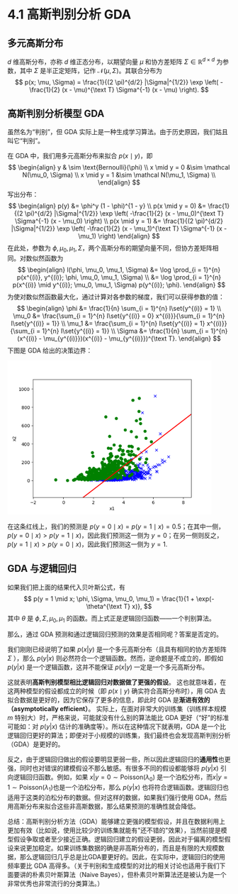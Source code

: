 # 4.1 高斯判别分析 GDA

## 多元高斯分布

$d$ 维高斯分布，亦称 $d$ 维正态分布，以期望向量 $\mu$ 和协方差矩阵 $\Sigma \in \mathbb R^{d \times d}$ 为参数，其中 $\Sigma$ 是半正定矩阵，记作 $\mathcal N(\mu, \Sigma)$。其联合分布为
$$
p(x; \mu, \Sigma) = \frac{1}{(2 \pi)^{d/2} |\Sigma|^{1/2}} \exp
\left(
-\frac{1}{2} (x - \mu)^{\text T} \Sigma^{-1} (x - \mu)
\right).
$$

## 高斯判别分析模型 GDA

虽然名为“判别”，但 GDA 实际上是一种生成学习算法。由于历史原因，我们姑且叫它“判别”。

在 GDA 中，我们用多元高斯分布来拟合 $p(x \mid y)$，即
$$
\begin{align}
y & \sim \text{Bernoulli}(\phi) \\
x \mid y = 0 &\sim \mathcal N(\mu_0, \Sigma) \\
x \mid y = 1 &\sim \mathcal N(\mu_1, \Sigma) \\
\end{align}
$$
写出分布：
$$
\begin{align}
p(y) &= \phi^y (1 - \phi)^{1 - y} \\
p(x \mid y = 0) &= \frac{1}{(2 \pi)^{d/2} |\Sigma|^{1/2}} \exp \left( -\frac{1}{2} (x - \mu_0)^{\text T} \Sigma^{-1} (x - \mu_0) \right) \\
p(x \mid y = 1) &= \frac{1}{(2 \pi)^{d/2} |\Sigma|^{1/2}} \exp \left( -\frac{1}{2} (x - \mu_1)^{\text T} \Sigma^{-1} (x - \mu_1) \right)
\end{align}
$$
在此处，参数为 $\phi, \mu_0, \mu_1, \Sigma$，两个高斯分布的期望向量不同，但协方差矩阵相同。对数似然函数为
$$
\begin{align}
l(\phi, \mu_0, \mu_1, \Sigma) &= \log \prod_{i = 1}^{n} p(x^{(i)}, y^{(i)}; \phi, \mu_0, \mu_1, \Sigma) \\
&= \log \prod_{i = 1}^{n} p(x^{(i)} \mid y^{(i)}; \mu_0, \mu_1, \Sigma) p(y^{(i)}; \phi).
\end{align}
$$
为使对数似然函数最大化，通过计算对各参数的梯度，我们可以获得参数的值：
$$
\begin{align}
\phi &= \frac{1}{n} \sum_{i = 1}^{n} I\set{y^{(i)} = 1} \\
\mu_0 &= \frac{\sum_{i = 1}^{n} I\set{y^{(i)} = 0} x^{(i)}}{\sum_{i = 1}^{n} I\set{y^{(i)} = 1}} \\
\mu_1 &= \frac{\sum_{i = 1}^{n} I\set{y^{(i)} = 1} x^{(i)}}{\sum_{i = 1}^{n} I\set{y^{(i)} = 1}} \\
\Sigma &= \frac{1}{n} \sum_{i = 1}^{n} (x^{(i)} - \mu_{y^{(i)}})(x^{(i)} - \mu_{y^{(i)}})^{\text T}.
\end{align}
$$
下图是 GDA 给出的决策边界：

<img src="./images/J2-1-4-2-1-GDA.png" style="zoom:72%;" />

在这条红线上，我们的预测是 $p(y = 0 \mid x) = p(y = 1 \mid x) = 0.5$；在其中一侧，$p(y = 0 \mid x) > p (y = 1 \mid x)$，因此我们预测这一侧为 $y = 0$；在另一侧则反之，$p(y = 1 \mid x) > p(y = 0 \mid x)$，因此我们预测这一侧为 $y = 1$.

## GDA 与逻辑回归

如果我们把上面的结果代入贝叶斯公式，有
$$
p(y = 1 \mid x; \phi, \Sigma, \mu_0, \mu_1) = \frac{1}{1 + \exp(-\theta^{\text T} x)},
$$
其中 $\theta$ 是 $\phi, \Sigma, \mu_0, \mu_1$ 的函数。而上式正是逻辑回归函数——一个判别算法。

那么，通过 GDA 预测和通过逻辑回归预测的效果是否相同呢？答案是否定的。

我们刚刚已经说明了如果 $p(x|y)$ 是一个多元高斯分布（且具有相同的协方差矩阵 $\Sigma$ ），那么 $p(y|x)$ 则必然符合一个逻辑函数。然而，逆命题是不成立的，即假如 $p(y|x)$ 是一个逻辑函数，这并不能保证 $p(x|y)$ 一定是一个多元高斯分布。

这就表明**高斯判别模型相比逻辑回归对数据做了更强的假设**。 这也就意味着，在这两种模型的假设都成立的时候（即 $p(x \mid y)$ 确实符合高斯分布时），用 GDA 去拟合数据是更好的，因为它保存了更多的信息，即此时 GDA 是**渐进有效的（asymptotically efficient）**。 实际上，在面对非常大的训练集（训练样本规模 $m$ 特别大）时，严格来说，可能就没有什么别的算法能比 GDA 更好（“好”的标准可能如：对 $p(y|x)$ 估计的准确度等）。所以在这种情况下就表明，GDA 是一个比逻辑回归更好的算法；即便对于小规模的训练集，我们最终也会发现高斯判别分析（GDA）是更好的。

反之，由于逻辑回归做出的假设要明显更弱一些，所以因此逻辑回归的**通用性**也更强，同时也对错误的建模假设不那么敏感。有很多不同的假设都能够将 $p(y|x)$ 引向逻辑回归函数。例如，如果 $x|y = 0\sim \text{Poisson}(\lambda_0)$ 是一个泊松分布，而$x|y = 1\sim \text{Poisson}(\lambda_1)$也是一个泊松分布，那么 $p(y|x)$ 也将符合逻辑函数。逻辑回归也适用于这类的泊松分布的数据。但对这样的数据，如果我们强行使用 GDA，然后用高斯分布来拟合这些非高斯数据，那么结果预测的准确性就会降低。

总结：高斯判别分析方法（GDA）能够建立更强的模型假设，并且在数据利用上更加有效（比如说，使用比较少的训练集就能有"还不错的"效果），当然前提是模型假设争取或者至少接近正确。逻辑回归建立的假设更弱，因此对于偏离的模型假设来说更加稳定。如果训练集数据的确是非高斯分布的，而且是有限的大规模数据，那么逻辑回归几乎总是比GDA要更好的。因此，在实际中，逻辑回归的使用频率要比 GDA 高得多。（关于判别和生成模型的对比的相关讨论也适用于我们下面要讲的朴素贝叶斯算法（Naive Bayes），但朴素贝叶斯算法还是被认为是一个非常优秀也非常流行的分类算法。）